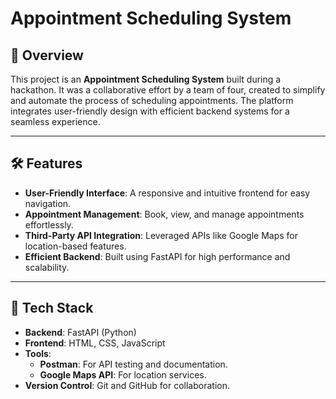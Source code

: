 # Appointment Scheduling System  

## 🚀 Overview  
This project is an **Appointment Scheduling System** built during a hackathon. It was a collaborative effort by a team of four, created to simplify and automate the process of scheduling appointments. The platform integrates user-friendly design with efficient backend systems for a seamless experience.  

---

## 🛠️ Features  
- **User-Friendly Interface**: A responsive and intuitive frontend for easy navigation.  
- **Appointment Management**: Book, view, and manage appointments effortlessly.  
- **Third-Party API Integration**: Leveraged APIs like Google Maps for location-based features.  
- **Efficient Backend**: Built using FastAPI for high performance and scalability.  

---

## 🧰 Tech Stack  
- **Backend**: FastAPI (Python)  
- **Frontend**: HTML, CSS, JavaScript  
- **Tools**:  
  - **Postman**: For API testing and documentation.  
  - **Google Maps API**: For location services.  
- **Version Control**: Git and GitHub for collaboration.  




